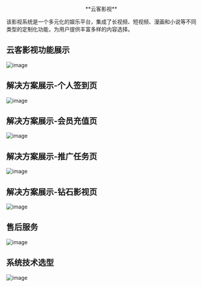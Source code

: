 <p align="center">
  **云客影视**
</p>


该影视系统是一个多元化的娱乐平台，集成了长视频、短视频、漫画和小说等不同类型的定制化功能，为用户提供丰富多样的内容选择。

## 云客影视功能展示
![image](https://github.com/Chitianz/Video-System/blob/main/directory/%E4%BA%91%E5%AE%A2%E5%BD%B1%E8%A7%86%E5%8A%9F%E8%83%BD%E5%B1%95%E7%A4%BA.png)

## 解决方案展示-个人签到页
![image](https://github.com/Chitianz/Video-System/blob/main/directory/%E8%A7%86%E9%A2%91%E8%A1%8C%E4%B8%9A%E8%A7%A3%E5%86%B3%E6%96%B9%E6%A1%88-%E4%B8%AA%E4%BA%BA%E7%AD%BE%E5%88%B0.png)

## 解决方案展示-会员充值页
![image](https://github.com/Chitianz/Video-System/blob/main/directory/%E8%A7%86%E9%A2%91%E8%A1%8C%E4%B8%9A%E8%A7%A3%E5%86%B3%E6%96%B9%E6%A1%88-%E4%BC%9A%E5%91%98%E5%85%85%E5%80%BC.png)

## 解决方案展示-推广任务页
![image](https://github.com/Chitianz/Video-System/blob/main/directory/%E8%A7%86%E9%A2%91%E8%A1%8C%E4%B8%9A%E8%A7%A3%E5%86%B3%E6%96%B9%E6%A1%88-%E6%8E%A8%E5%B9%BF%E4%BB%BB%E5%8A%A1.png)

## 解决方案展示-钻石影视页
![image](https://github.com/Chitianz/Video-System/blob/main/directory/%E8%A7%86%E9%A2%91%E8%A1%8C%E4%B8%9A%E8%A7%A3%E5%86%B3%E6%96%B9%E6%A1%88-%E9%92%BB%E7%9F%B3%E5%BD%B1%E8%A7%86.png
)

## 售后服务
![image](https://github.com/Chitianz/Video-System/blob/main/directory/%E5%94%AE%E5%90%8E%E6%9C%8D%E5%8A%A1.png)

## 系统技术选型
![image](https://github.com/Chitianz/Video-System/blob/main/directory/%E7%B3%BB%E7%BB%9F%E6%8A%80%E6%9C%AF%E9%80%89%E5%9E%8B.png)
